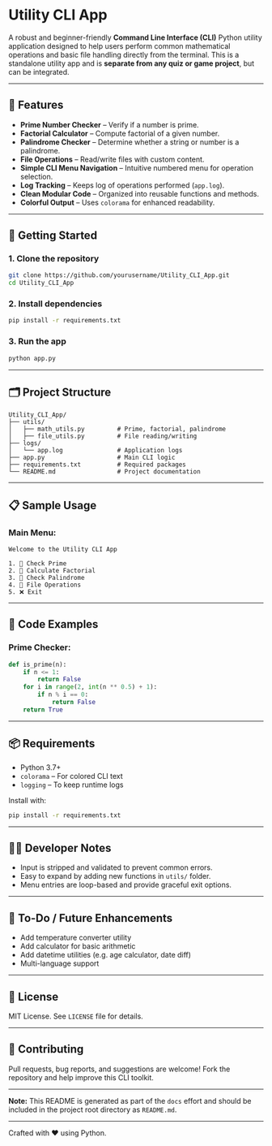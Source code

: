 # Utility CLI App

A robust and beginner-friendly **Command Line Interface (CLI)** Python utility application designed to help users perform common mathematical operations and basic file handling directly from the terminal. This is a standalone utility app and is **separate from any quiz or game project**, but can be integrated.

---

## 🧰 Features

* **Prime Number Checker** – Verify if a number is prime.
* **Factorial Calculator** – Compute factorial of a given number.
* **Palindrome Checker** – Determine whether a string or number is a palindrome.
* **File Operations** – Read/write files with custom content.
* **Simple CLI Menu Navigation** – Intuitive numbered menu for operation selection.
* **Log Tracking** – Keeps log of operations performed (`app.log`).
* **Clean Modular Code** – Organized into reusable functions and methods.
* **Colorful Output** – Uses `colorama` for enhanced readability.

---

## 🚀 Getting Started

### 1. Clone the repository

```bash
git clone https://github.com/yourusername/Utility_CLI_App.git
cd Utility_CLI_App
```

### 2. Install dependencies

```bash
pip install -r requirements.txt
```

### 3. Run the app

```bash
python app.py
```

---

## 🗂️ Project Structure

```
Utility_CLI_App/
├── utils/
│   ├── math_utils.py         # Prime, factorial, palindrome
│   ├── file_utils.py         # File reading/writing
├── logs/
│   └── app.log               # Application logs
├── app.py                    # Main CLI logic
├── requirements.txt          # Required packages
└── README.md                 # Project documentation
```

---

## 📋 Sample Usage

### Main Menu:

```
Welcome to the Utility CLI App

1. 🔢 Check Prime
2. 🧮 Calculate Factorial
3. 🔁 Check Palindrome
4. 📁 File Operations
5. ❌ Exit
```

---

## 🧪 Code Examples

### Prime Checker:

```python
def is_prime(n):
    if n <= 1:
        return False
    for i in range(2, int(n ** 0.5) + 1):
        if n % i == 0:
            return False
    return True
```

---

## 📦 Requirements

* Python 3.7+
* `colorama` – For colored CLI text
* `logging` – To keep runtime logs

Install with:

```bash
pip install -r requirements.txt
```

---

## 🧑‍💻 Developer Notes

* Input is stripped and validated to prevent common errors.
* Easy to expand by adding new functions in `utils/` folder.
* Menu entries are loop-based and provide graceful exit options.

---

## 📌 To-Do / Future Enhancements

* Add temperature converter utility
* Add calculator for basic arithmetic
* Add datetime utilities (e.g. age calculator, date diff)
* Multi-language support

---

## 📜 License

MIT License. See `LICENSE` file for details.

---

## 🙌 Contributing

Pull requests, bug reports, and suggestions are welcome! Fork the repository and help improve this CLI toolkit.

---

**Note:** This README is generated as part of the `docs` effort and should be included in the project root directory as `README.md`.

---

Crafted with ❤️ using Python.
